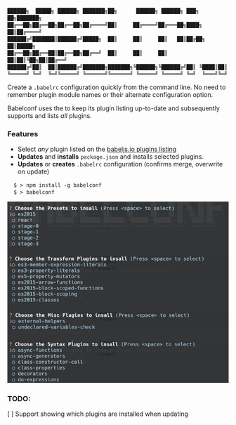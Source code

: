 ```
██████╗  █████╗ ██████╗ ███████╗██╗      ██████╗ ██████╗ ███╗   ██╗███████╗
██╔══██╗██╔══██╗██╔══██╗██╔════╝██║     ██╔════╝██╔═══██╗████╗  ██║██╔════╝
██████╔╝███████║██████╔╝█████╗  ██║     ██║     ██║   ██║██╔██╗ ██║█████╗
██╔══██╗██╔══██║██╔══██╗██╔══╝  ██║     ██║     ██║   ██║██║╚██╗██║██╔══╝
██████╔╝██║  ██║██████╔╝███████╗███████╗╚██████╗╚██████╔╝██║ ╚████║██║
╚═════╝ ╚═╝  ╚═╝╚═════╝ ╚══════╝╚══════╝ ╚═════╝ ╚═════╝ ╚═╝  ╚═══╝╚═╝
```

Create a `.babelrc` configuration quickly from the command line.
No need to remember plugin module names or their alternate configuration
option.

Babelconf uses the  to
keep its plugin listing up-to-date and subsequently supports and lists _all_
plugins.

### Features
- Select _any_ plugin listed on the [babeljs.io plugins listing](babeljs.io/docs/plugins/)
- **Updates** and **installs** `package.json` and installs selected plugins.
- **Updates** or **creates** `.babelrc` configuration (confirms merge, overwrite on update)

```
  $ > npm install -g babelconf
  $ > babelconf
```

![babelconf](./babelconf.png)

### TODO: 
[ ] Support showing which plugins are installed when updating
